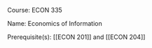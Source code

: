 




Course: ECON 335

Name: Economics of Information

Prerequisite(s): [[ECON 201]] and [[ECON 204]]